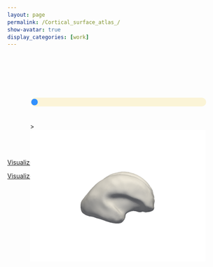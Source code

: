```yaml
---
layout: page
permalink: /Cortical_surface_atlas_/
show-avatar: true
display_categories: [work]
---
```

<html>
<style> 
.rangeslider {
  width: 400px;
  margin: 0 auto;
}
.myslider {
  -webkit-appearance: none;
  background: #FCF3CF;
  width: 100%;
  height: 20px;
  opacity: 0.8;
  margin-top: 100px;
  border-radius: 10px;
}
 .slider::-webkit-slider-thumb {
  -webkit-appearance: none;
  appearance: none;
  width: 100%;
  height: 24px;
  border: 0;
  cursor: pointer;
}
.slider::-moz-range-thumb {
  width: 95%;
  height: 25px;
  border: 0;
  cursor: pointer;
} 
.myslider:hover {
  opacity: 1;
}
.image {
  position: relative;
  width: 400px;
  margin: 0 auto;
}
.image>img {
  position: absolute;
  display: none;
}
.image>img.visible,
.image>img:first-child {
  display: block;
}
.sliderOutput>div {
  margin: 5px;
  width: 120px;
  display: inline-block;
  vertical-align: top;
  text-align: center;
}
.sliderOutput h6,
.sliderOutput p {
  margin: 5px;
}
</style> 
<body>
<div class="rangeslider">
    <input type="range" min="20.00" max="21.00" step="0.1" value="0.1" class="myslider" id="sliderRange">
</div>

<br>
<br>
<div class="image mt-10 mb-10" id="sliderImages">>
    <img src="/assets/atlas/inner_cortical_surface/GeodesicRegression__GeodesicFlow__img__component_0__tp_0__age_20.00_smooth_300_.png">
    <img src="/assets/atlas/inner_cortical_surface/GeodesicRegression__GeodesicFlow__img__component_0__tp_1__age_20.10_smooth_300_.png">
    <img src="/assets/atlas/inner_cortical_surface/GeodesicRegression__GeodesicFlow__img__component_0__tp_2__age_20.20_smooth_300_.png">
    <img src="/assets/atlas/inner_cortical_surface/GeodesicRegression__GeodesicFlow__img__component_0__tp_3__age_20.30_smooth_300_.png">
    <img src="/assets/atlas/inner_cortical_surface/GeodesicRegression__GeodesicFlow__img__component_0__tp_4__age_20.40_smooth_300_.png">
    <img src="/assets/atlas/inner_cortical_surface/GeodesicRegression__GeodesicFlow__img__component_0__tp_5__age_20.50_smooth_300_.png">
    <img src="/assets/atlas/inner_cortical_surface/GeodesicRegression__GeodesicFlow__img__component_0__tp_6__age_20.60_smooth_300_.png">
    <img src="/assets/atlas/inner_cortical_surface/GeodesicRegression__GeodesicFlow__img__component_0__tp_7__age_20.70_smooth_300_.png">
    <img src="/assets/atlas/inner_cortical_surface/GeodesicRegression__GeodesicFlow__img__component_0__tp_8__age_20.80_smooth_300_.png">
    <img src="/assets/atlas/inner_cortical_surface/GeodesicRegression__GeodesicFlow__img__component_0__tp_9__age_20.90_smooth_300_.png">
    <img src="/assets/atlas/inner_cortical_surface/GeodesicRegression__GeodesicFlow__img__component_0__tp_10__age_21.00_smooth_300_.png">  
</div>
</body>
</html>

<script> 
//  var fs = require('fs');
//var files = fs.readdirSync('/assets/atlas/inner_cortical_surface/');
 // document.getElementById("demo").innerHTML = files; 
 // document.write(files);

//var list = function(files) {
  //for (var prop in files) {
    //document.write(prop);
    //document.getElementById('aaron-family').innerHTML += '<li>' + prop + '</li>';
  //}};

///to write
var slider = document.getElementById("sliderRange");
var output = document.getElementById("demo");
output.innerHTML = slider.value;

slider.oninput = function() {
output.innerHTML = this.value;}
///end write
  
window.addEventListener('load', function() {

  var rangeslider = document.getElementById("sliderRange");
  var images = document.getElementById("sliderImages");

  rangeslider.addEventListener('input', function() {
    for (var i = 0; i < images.children.length; i++) {
      images.children[i].style.display = 'none';
    }
    i = Number(this.value) - 1;
    images.children[i].style.display = 'block';
  });

});
      
</script> 
<br>
<br>
<br>

<a href="https://kitware.github.io/itk-vtk-viewer/app/?fileToLoad=https://github.com/fleurgaudfernau/fleurgaudfernau.github.io/tree/master/assets/img/sub-sub-035_hole__filled.vtk">Visualize me in 3D online:</a>
  
  <a href="https://kitware.github.io/itk-vtk-viewer/app/?fileToLoad=https://minhaskamal.github.io/DownGit/#/home?url=https://github.com/fleurgaudfernau/fleurgaudfernau.github.io/tree/master/assets/img/sub-sub-035_hole__filled.vtk"> 
Visualize me in 3D online:</a>



